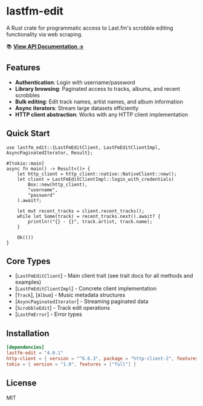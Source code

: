 # lastfm-edit

A Rust crate for programmatic access to Last.fm's scrobble editing functionality via web scraping.

📚 **[View API Documentation →](https://docs.rs/lastfm-edit/latest/lastfm_edit/trait.LastFmEditClient.html)**

## Features

- **Authentication**: Login with username/password
- **Library browsing**: Paginated access to tracks, albums, and recent scrobbles
- **Bulk editing**: Edit track names, artist names, and album information
- **Async iterators**: Stream large datasets efficiently
- **HTTP client abstraction**: Works with any HTTP client implementation

## Quick Start

```rust,no_run
use lastfm_edit::{LastFmEditClient, LastFmEditClientImpl, AsyncPaginatedIterator, Result};

#[tokio::main]
async fn main() -> Result<()> {
    let http_client = http_client::native::NativeClient::new();
    let client = LastFmEditClientImpl::login_with_credentials(
        Box::new(http_client),
        "username",
        "password"
    ).await?;

    let mut recent_tracks = client.recent_tracks();
    while let Some(track) = recent_tracks.next().await? {
        println!("{} - {}", track.artist, track.name);
    }

    Ok(())
}
```

## Core Types

- [`LastFmEditClient`] - Main client trait (see trait docs for all methods and examples)
- [`LastFmEditClientImpl`] - Concrete client implementation
- [`Track`], [`Album`] - Music metadata structures
- [`AsyncPaginatedIterator`] - Streaming paginated data
- [`ScrobbleEdit`] - Track edit operations
- [`LastFmError`] - Error types

## Installation

```toml
[dependencies]
lastfm-edit = "4.0.1"
http-client = { version = "^6.6.3", package = "http-client-2", features = ["curl_client"] }
tokio = { version = "1.0", features = ["full"] }
```


## License

MIT
